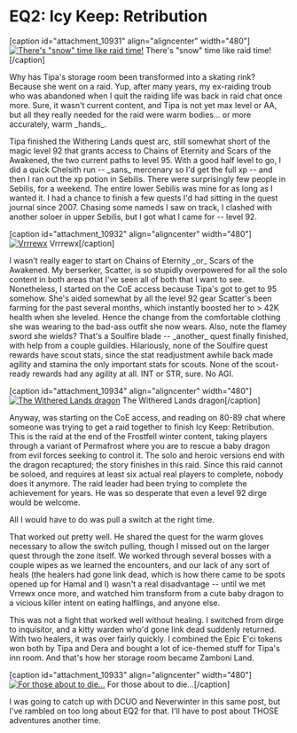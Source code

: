 # EQ2: Icy Keep: Retribution

[caption id="attachment\_10931" align="aligncenter" width="480"][![There's "snow" time like raid time!](http://westkarana.com/wp-content/uploads/2013/06/EverQuest2-2013-06-03-07-16-22-50-480x270.jpg)](http://westkarana.com/wp-content/uploads/2013/06/EverQuest2-2013-06-03-07-16-22-50.jpg) There's "snow" time like raid time![/caption]

Why has Tipa's storage room been transformed into a skating rink? Because she went on a raid. Yup, after many years, my ex-raiding troub who was abandoned when I quit the raiding life was back in raid chat once more. Sure, it wasn't current content, and Tipa is not yet max level or AA, but all they really needed for the raid were warm bodies... or more accurately, warm \_hands\_.

Tipa finished the Withering Lands quest arc, still somewhat short of the magic level 92 that grants access to Chains of Eternity and Scars of the Awakened, the two current paths to level 95. With a good half level to go, I did a quick Chelsith run -- \_sans\_ mercenary so I'd get the full xp -- and then I ran out the xp potion in Sebilis. There were surprisingly few people in Sebilis, for a weekend. The entire lower Sebilis was mine for as long as I wanted it. I had a chance to finish a few quests I'd had sitting in the quest journal since 2007. Chasing some nameds I saw on track, I clashed with another soloer in upper Sebilis, but I got what I came for -- level 92.

[caption id="attachment\_10932" align="aligncenter" width="480"][![Vrrrewx](http://westkarana.com/wp-content/uploads/2013/06/EverQuest2-2013-06-02-18-29-20-17-480x270.jpg)](http://westkarana.com/wp-content/uploads/2013/06/EverQuest2-2013-06-02-18-29-20-17.jpg) Vrrrewx[/caption]

I wasn't really eager to start on Chains of Eternity \_or\_ Scars of the Awakened. My berserker, Scatter, is so stupidly overpowered for all the solo content in both areas that I've seen all of both that I want to see. Nonetheless, I started on the CoE access because Tipa's got to get to 95 somehow. She's aided somewhat by all the level 92 gear Scatter's been farming for the past several months, which instantly boosted her to > 42K health when she leveled. Hence the change from the comfortable clothing she was wearing to the bad-ass outfit she now wears. Also, note the flamey sword she wields? That's a Soulfire blade -- \_another\_ quest finally finished, with help from a couple guildies. Hilariously, none of the Soulfire quest rewards have scout stats, since the stat readjustment awhile back made agility and stamina the only important stats for scouts. None of the scout-ready rewards had any agility at all. INT or STR, sure. No AGI.

[caption id="attachment\_10934" align="aligncenter" width="480"][![The Withered Lands dragon](http://westkarana.com/wp-content/uploads/2013/06/EverQuest2-2013-06-02-14-45-52-15-480x294.jpg)](http://westkarana.com/wp-content/uploads/2013/06/EverQuest2-2013-06-02-14-45-52-15.jpg) The Withered Lands dragon[/caption]

Anyway, was starting on the CoE access, and reading on 80-89 chat where someone was trying to get a raid together to finish Icy Keep: Retribution. This is the raid at the end of the Frostfell winter content, taking players through a variant of Permafrost where you are to rescue a baby dragon from evil forces seeking to control it. The solo and heroic versions end with the dragon recaptured; the story finishes in this raid. Since this raid cannot be soloed, and requires at least six actual real players to complete, nobody does it anymore. The raid leader had been trying to complete the achievement for years. He was so desperate that even a level 92 dirge would be welcome.

All I would have to do was pull a switch at the right time.

That worked out pretty well. He shared the quest for the warm gloves necessary to allow the switch pulling, though I missed out on the larger quest through the zone itself. We worked through several bosses with a couple wipes as we learned the encounters, and our lack of any sort of heals (the healers had gone link dead, which is how there came to be spots opened up for Hamal and I) wasn't a real disadvantage -- until we met Vrrewx once more, and watched him transform from a cute baby dragon to a vicious killer intent on eating halflings, and anyone else.

This was not a fight that worked well without healing. I switched from dirge to inquisitor, and a kitty warden who'd gone link dead suddenly returned. With two healers, it was over fairly quickly. I combined the Epic E'ci tokens won both by Tipa and Dera and bought a lot of ice-themed stuff for Tipa's inn room. And that's how her storage room became Zamboni Land.

[caption id="attachment\_10933" align="aligncenter" width="480"][![For those about to die...](http://westkarana.com/wp-content/uploads/2013/06/EverQuest2-2013-06-02-20-11-13-78-480x343.jpg)](http://westkarana.com/wp-content/uploads/2013/06/EverQuest2-2013-06-02-20-11-13-78.jpg) For those about to die...[/caption]

I was going to catch up with DCUO and Neverwinter in this same post, but I've rambled on too long about EQ2 for that. I'll have to post about THOSE adventures another time.

